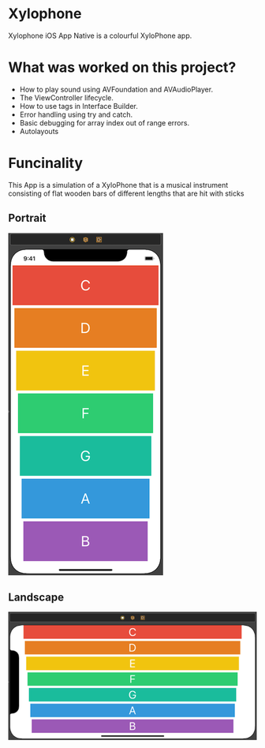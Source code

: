 # Xylophone
Xylophone iOS App Native is a colourful XyloPhone app.

# What was worked on this project?
* How to play sound using AVFoundation and AVAudioPlayer.
* The ViewController lifecycle.
* How to use tags in Interface Builder.
* Error handling using try and catch.
* Basic debugging for array index out of range errors.
* Autolayouts


# Funcinality
This App is a simulation of a XyloPhone that is a musical instrument consisting of flat wooden bars of different lengths that are hit with sticks


## Portrait

![Portrait](Documentation/portrait.png)

## Landscape

![Portrait](Documentation/landscape.png)
